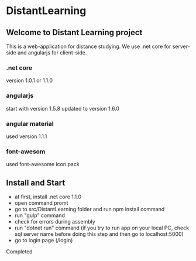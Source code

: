 # DistantLearning

## Welcome to Distant Learning project

This is a web-application for distance studying.
We use .net core for server-side and angularjs for client-side.

### .net core
version 1.0.1 or 1.1.0

### angularjs
start with version 1.5.8
updated to version 1.6.0

### angular material
used version 1.1.1

### font-awesom
used font-awesome icon pack

## Install and Start
- at first, install .net core 1.1.0
- open command promt
- go to src/DistantLearning folder and run npm install command
- run "gulp" command
- check for errors during assembly
- run "dotnet run" command (if you try to run app on your local PC, check sql server name before doing this step and then go to localhost:5000)
- go to login page (/login)

Completed
